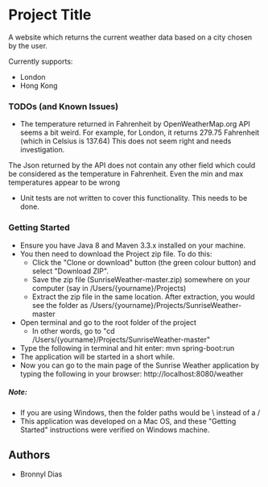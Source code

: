 # Project Title

A website which returns the current weather data based on a city chosen by the user.

Currently supports:
* London
* Hong Kong

### TODOs (and Known Issues)
* The temperature returned in Fahrenheit by OpenWeatherMap.org API seems a bit weird. For example, for London, it returns 279.75 Fahrenheit (which in Celsius is 137.64)
This does not seem right and needs investigation.

The Json returned by the API does not contain any other field which could be considered as the temperature in Fahrenheit.
Even the min and max temperatures appear to be wrong

* Unit tests are not written to cover this functionality. This needs to be done.

### Getting Started

* Ensure you have Java 8 and Maven 3.3.x installed on your machine.
* You then need to download the Project zip file. To do this:
	* Click the "Clone or download" button (the green colour button) and select "Download ZIP".
	* Save the zip file (SunriseWeather-master.zip) somewhere on your computer (say in /Users/{yourname}/Projects)
	* Extract the zip file in the same location. After extraction, you would see the folder as /Users/{yourname}/Projects/SunriseWeather-master
* Open terminal and go to the root folder of the project
	* In other words, go to "cd /Users/{yourname}/Projects/SunriseWeather-master"
* Type the following in terminal and hit enter: mvn spring-boot:run
* The application will be started in a short while.
* Now you can go to the main page of the Sunrise Weather application by typing the following in your browser: http://localhost:8080/weather

##### Note: 
* If you are using Windows, then the folder paths would be \ instead of a /
* This application was developed on a Mac OS, and these "Getting Started" instructions were verified on Windows machine.

## Authors

* Bronnyl Dias



